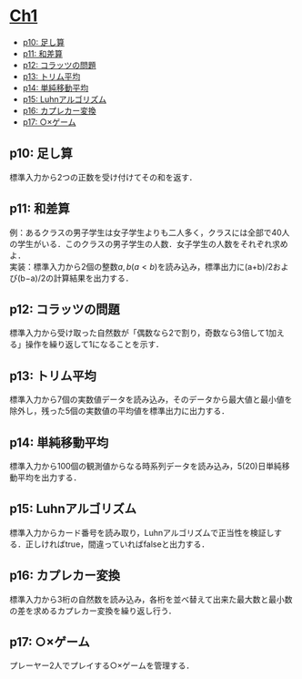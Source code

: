 # [Ch1](/Ch1/)

- [p10: 足し算](#p10-足し算)
- [p11: 和差算](#p11-和差算)
- [p12: コラッツの問題](#p12-コラッツの問題)
- [p13: トリム平均](#p13-トリム平均)
- [p14: 単純移動平均](#p14-単純移動平均)
- [p15: Luhnアルゴリズム](#p15-luhnアルゴリズム)
- [p16: カプレカー変換](#p16-カプレカー変換)
- [p17: ○×ゲーム](#p17-ゲーム)
## p10: 足し算
標準入力から2つの正数を受け付けてその和を返す．

## p11: 和差算
例：あるクラスの男子学生は女子学生よりも二人多く，クラスには全部で40人の学生がいる．このクラスの男子学生の人数．女子学生の人数をそれぞれ求めよ．  
実装：標準入力から2個の整数$a,b(a<b)$を読み込み，標準出力に(a+b)/2および(b−a)/2の計算結果を出力する．

## p12: コラッツの問題
標準入力から受け取った自然数が「偶数なら2で割り，奇数なら3倍して1加える」操作を繰り返して1になることを示す．

## p13: トリム平均
標準入力から7個の実数値データを読み込み，そのデータから最大値と最小値を除外し，残った5個の実数値の平均値を標準出力に出力する．

## p14: 単純移動平均
標準入力から100個の観測値からなる時系列データを読み込み，5(20)日単純移動平均を出力する．

## p15: Luhnアルゴリズム
標準入力からカード番号を読み取り，Luhnアルゴリズムで正当性を検証しする．正しければtrue，間違っていればfalseと出力する．

## p16: カプレカー変換
標準入力から3桁の自然数を読み込み，各桁を並べ替えて出来た最大数と最小数の差を求めるカプレカー変換を繰り返し行う．

## p17: ○×ゲーム
プレーヤー2人でプレイする○×ゲームを管理する．